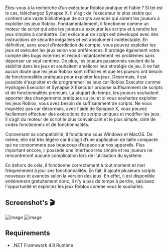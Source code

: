 Êtes-vous à la recherche d’un exécuteur Roblox pratique et fiable ? Si tel est le cas, téléchargez Synapse X. Il s'agit de l'exécuteur le plus stable qui contient une vaste bibliothèque de scripts avancés qui aident les joueurs à exploiter les jeux Roblox. Fondamentalement, il fonctionne comme un moteur de script qui aide les joueurs à exécuter les scripts et à rendre les jeux simples à combattre. Cet exécuteur de script est développé avec des instructions de sécurité inégalées et est absolument indétectable. En définitive, sans souci d'interdiction de compte, vous pouvez exploiter les jeux et exécuter les jeux selon vos préférences. Il protège également votre compte des bugs externes et résout instantanément les problèmes sans dépenser un seul centime. De plus, les joueurs passionnés veulent de la stabilité dans les jeux et souhaitent améliorer leur stratégie de jeu. Il ne fait aucun doute que les jeux Roblox sont difficiles et que les joueurs ont besoin de fonctionnalités pratiques pour exploiter les jeux. Désormais, il est possible d'exploiter et de programmer les jeux car Roblox Executor comme Hydrogen Executor et Synapse X Executor propose suffisamment de scripts et de fonctionnalités premium. La plupart du temps, les joueurs souhaitent apporter des changements pratiques au jeu et si vous souhaitez exploiter les jeux Roblox, vous avez besoin de suffisamment de scripts. Ne vous inquiétez pas car désormais, avec l'aide de Synapse X, vous pouvez facilement effectuer des exécutions de scripts uniques et modifier les jeux. Il s’agit du moteur de script le plus convaincant et le plus simple, doté de codes fonctionnels et de fonctionnalités.

Concernant sa compatibilité, il fonctionne sous Windows et MacOS. De même, elle est très légère car il s’agit d’une application de taille compacte qui ne consommera pas beaucoup d’espace sur vos appareils. Plus important encore, il possède une interface très simple et les joueurs ne rencontreront aucune complication lors de l’utilisation du système.

En dehors de cela, il fonctionne correctement à tout moment et met fréquemment à jour ses fonctionnalités. En fait, il ajoute plusieurs scripts nouveaux et avancés selon la version des jeux. En effet, il est disponible entièrement gratuitement donc, il n'y a pas de temps à perdre, saisissez l'opportunité et exploitez les jeux Roblox comme vous le souhaitez.

## Screenshot's 🎬

![image](https://github.com/unestick99/SynapseX/assets/162785838/83dc2ca9-c540-4be1-abe9-40d92b9a7897)
![image](https://github.com/unestick99/SynapseX/assets/162785838/7cee2e14-ca95-4892-adc1-1f05c151650e)

## Requirements
- .NET Framework 4.8 Runtime
